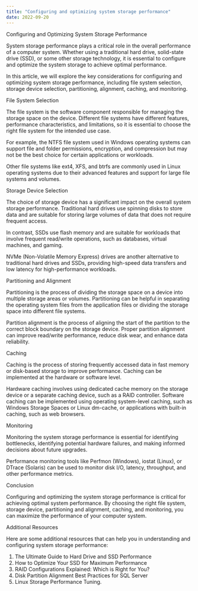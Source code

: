 ```yaml
---
title: "Configuring and optimizing system storage performance"
date: 2022-09-20
---
```





Configuring and Optimizing System Storage Performance

System storage performance plays a critical role in the overall performance of a computer system. Whether using a traditional hard drive, solid-state drive (SSD), or some other storage technology, it is essential to configure and optimize the system storage to achieve optimal performance.

In this article, we will explore the key considerations for configuring and optimizing system storage performance, including file system selection, storage device selection, partitioning, alignment, caching, and monitoring.

File System Selection

The file system is the software component responsible for managing the storage space on the device. Different file systems have different features, performance characteristics, and limitations, so it is essential to choose the right file system for the intended use case.

For example, the NTFS file system used in Windows operating systems can support file and folder permissions, encryption, and compression but may not be the best choice for certain applications or workloads.

Other file systems like ext4, XFS, and btrfs are commonly used in Linux operating systems due to their advanced features and support for large file systems and volumes.

Storage Device Selection

The choice of storage device has a significant impact on the overall system storage performance. Traditional hard drives use spinning disks to store data and are suitable for storing large volumes of data that does not require frequent access.

In contrast, SSDs use flash memory and are suitable for workloads that involve frequent read/write operations, such as databases, virtual machines, and gaming.

NVMe (Non-Volatile Memory Express) drives are another alternative to traditional hard drives and SSDs, providing high-speed data transfers and low latency for high-performance workloads.

Partitioning and Alignment

Partitioning is the process of dividing the storage space on a device into multiple storage areas or volumes. Partitioning can be helpful in separating the operating system files from the application files or dividing the storage space into different file systems.

Partition alignment is the process of aligning the start of the partition to the correct block boundary on the storage device. Proper partition alignment can improve read/write performance, reduce disk wear, and enhance data reliability.

Caching

Caching is the process of storing frequently accessed data in fast memory or disk-based storage to improve performance. Caching can be implemented at the hardware or software level.

Hardware caching involves using dedicated cache memory on the storage device or a separate caching device, such as a RAID controller. Software caching can be implemented using operating system-level caching, such as Windows Storage Spaces or Linux dm-cache, or applications with built-in caching, such as web browsers.

Monitoring

Monitoring the system storage performance is essential for identifying bottlenecks, identifying potential hardware failures, and making informed decisions about future upgrades.

Performance monitoring tools like Perfmon (Windows), iostat (Linux), or DTrace (Solaris) can be used to monitor disk I/O, latency, throughput, and other performance metrics.

Conclusion

Configuring and optimizing the system storage performance is critical for achieving optimal system performance. By choosing the right file system, storage device, partitioning and alignment, caching, and monitoring, you can maximize the performance of your computer system.

Additional Resources

Here are some additional resources that can help you in understanding and configuring system storage performance:

1. The Ultimate Guide to Hard Drive and SSD Performance
2. How to Optimize Your SSD for Maximum Performance
3. RAID Configurations Explained: Which is Right for You?
4. Disk Partition Alignment Best Practices for SQL Server
5. Linux Storage Performance Tuning.